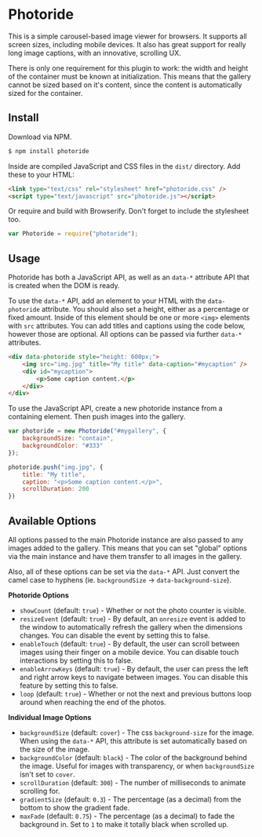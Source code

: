 # Photoride

This is a simple carousel-based image viewer for browsers. It supports all screen sizes, including mobile devices. It also has great support for really long image captions, with an innovative, scrolling UX.

There is only one requirement for this plugin to work: the width and height of the container must be known at initialization. This means that the gallery cannot be sized based on it's content, since the content is automatically sized for the container.

## Install

Download via NPM.

```sh
$ npm install photoride
```

Inside are compiled JavaScript and CSS files in the `dist/` directory. Add these to your HTML:

```html
<link type="text/css" rel="stylesheet" href="photoride.css" />
<script type="text/javascript" src="photoride.js"></script>
```

Or require and build with Browserify. Don't forget to include the stylesheet too.

```js
var Photoride = require("photoride");
```

## Usage

Photoride has both a JavaScript API, as well as an `data-*` attribute API that is created when the DOM is ready.

To use the `data-*` API, add an element to your HTML with the `data-photoride` attribute. You should also set a height, either as a percentage or fixed amount. Inside of this element should be one or more `<img>` elements with `src` attributes. You can add titles and captions using the code below, however those are optional. All options can be passed via further `data-*` attributes.

```html
<div data-photoride style="height: 600px;">
	<img src="img.jpg" title="My title" data-caption="#mycaption" />
	<div id="mycaption">
		<p>Some caption content.</p>
	</div>
</div>
```

To use the JavaScript API, create a new photoride instance from a containing element. Then push images into the gallery.

```js
var photoride = new Photoride("#mygallery", {
	backgroundSize: "contain",
	backgroundColor: "#333"
});

photoride.push("img.jpg", {
	title: "My title",
	caption: "<p>Some caption content.</p>",
	scrollDuration: 200
})
```

## Available Options

All options passed to the main Photoride instance are also passed to any images added to the gallery. This means that you can set "global" options via the main instance and have them transfer to all images in the gallery.

Also, all of these options can be set via the `data-*` API. Just convert the camel case to hyphens (ie. `backgroundSize` -> `data-background-size`).

__Photoride Options__

- `showCount` (default: `true`) - Whether or not the photo counter is visible.
- `resizeEvent` (default: `true`) - By default, an `onresize` event is added to the window to automatically refresh the gallery when the dimensions changes. You can disable the event by setting this to false.
- `enableTouch` (default: `true`) - By default, the user can scroll between images using their finger on a mobile device. You can disable touch interactions by setting this to false.
- `enableArrowKeys` (default: `true`) - By default, the user can press the left and right arrow keys to navigate between images. You can disable this feature by setting this to false.
- `loop` (default: `true`) - Whether or not the next and previous buttons loop around when reaching the end of the photos.

__Individual Image Options__

- `backgroundSize` (default: `cover`) - The css `background-size` for the image. When using the `data-*` API, this attribute is set automatically based on the size of the image.
- `backgroundColor` (default: `black`) - The color of the background behind the image. Useful for images with transparency, or when `backgroundSize` isn't set to `cover`.
- `scrollDuration` (default: `300`) - The number of milliseconds to animate scrolling for.
- `gradientSize` (default: `0.3`) - The percentage (as a decimal) from the bottom to show the gradient fade.
- `maxFade` (default: `0.75`) - The percentage (as a decimal) to fade the background in. Set to `1` to make it totally black when scrolled up.
